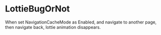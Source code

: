 # LottieBugOrNot
When set NavigationCacheMode as Enabled, and navigate to another page, then navigate back, lottie animation disappears.
[](https://github.com/hupo376787/LottieBugOrNot/blob/master/gif.gif.gif)
